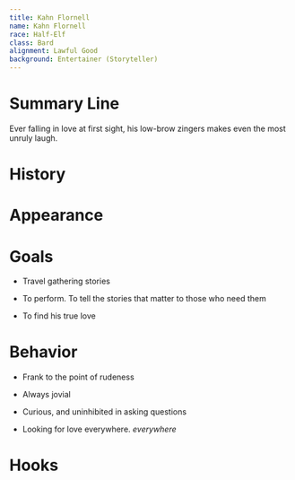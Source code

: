 ```yaml
---
title: Kahn Flornell
name: Kahn Flornell
race: Half-Elf
class: Bard
alignment: Lawful Good
background: Entertainer (Storyteller)
---
```



# Summary Line

Ever falling in love at first sight, his low-brow zingers makes even the most unruly laugh.

# History

# Appearance

# Goals

- Travel gathering stories

- To perform. To tell the stories that matter to those who need them

- To find his true love

# Behavior

- Frank to the point of rudeness

- Always jovial

- Curious, and uninhibited in asking questions

- Looking for love everywhere. *everywhere*

# Hooks

